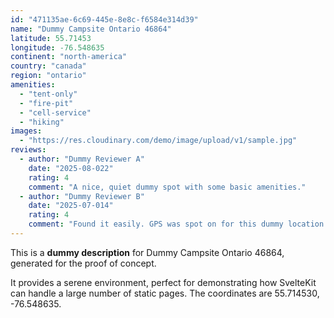 ```yaml
---
id: "471135ae-6c69-445e-8e8c-f6584e314d39"
name: "Dummy Campsite Ontario 46864"
latitude: 55.71453
longitude: -76.548635
continent: "north-america"
country: "canada"
region: "ontario"
amenities:
  - "tent-only"
  - "fire-pit"
  - "cell-service"
  - "hiking"
images:
  - "https://res.cloudinary.com/demo/image/upload/v1/sample.jpg"
reviews:
  - author: "Dummy Reviewer A"
    date: "2025-08-022"
    rating: 4
    comment: "A nice, quiet dummy spot with some basic amenities."
  - author: "Dummy Reviewer B"
    date: "2025-07-014"
    rating: 4
    comment: "Found it easily. GPS was spot on for this dummy location."
---
```


This is a **dummy description** for Dummy Campsite Ontario 46864, generated for the proof of concept.

It provides a serene environment, perfect for demonstrating how SvelteKit can handle a large number of static pages. The coordinates are 55.714530, -76.548635.
